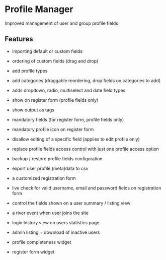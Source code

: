 Profile Manager
===============

Improved management of user and group profile fields

Features
-----------

- importing default or custom fields
- ordering of custom fields (drag and drop)
- add profile types
- add categories (draggable reordering, drop fields on categories to add)
- adds dropdown, radio, multiselect and date field types
- show on register form (profile fields only)
- show output as tags
- mandatory fields (for register form, profile fields only)
- mandatory profile icon on register form
- disallow editing of a specific field (applies to edit profile only)
- replace profile fields access control with just one profile access option
- backup / restore profile fields configuration
- export user profile (meta)data to csv
- a customized registration form
- live check for valid username, email and password fields on registration form
- control the fields shown on a user summary / listing view
- a river event when user joins the site
- login history view on users statistics page
- admin listing + download of inactive users

- profile completeness widget
- register form widget
